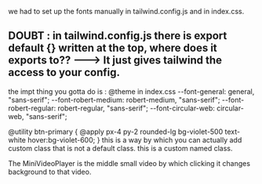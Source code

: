 we had to set up the fonts manually in tailwind.config.js and in index.css. 

## DOUBT : in tailwind.config.js there is export default {} written at the top, where does it exports to??  ---> It just gives tailwind the access to your config. 

the impt thing you gotta do is : @theme in index.css
  --font-general: general, "sans-serif";
  --font-robert-medium: robert-medium, "sans-serif";
  --font-robert-regular: robert-regular, "sans-serif";
  --font-circular-web: circular-web, "sans-serif";

@utility btn-primary {
  @apply px-4 py-2 rounded-lg bg-violet-500 text-white hover:bg-violet-600;
} this is a way by which you can actually add custom class that is not a default class. this is a custom named class. 


The MiniVideoPlayer is the middle small video by which clicking it changes background to that video.